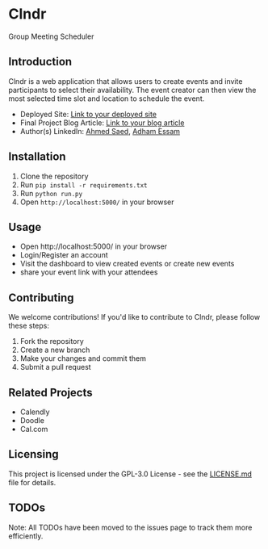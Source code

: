 # Clndr

Group Meeting Scheduler

## Introduction
Clndr is a web application that allows users to create events and invite participants to select their availability. The event creator can then view the most selected time slot and location to schedule the event.

- Deployed Site: [Link to your deployed site](insert_link_here)
- Final Project Blog Article: [Link to your blog article](insert_link_here)
- Author(s) LinkedIn: [Ahmed Saed](insert_link_here), [Adham Essam](insert_link_here)

## Installation
1. Clone the repository
2. Run `pip install -r requirements.txt`
3. Run `python run.py`
4. Open `http://localhost:5000/` in your browser

## Usage
- Open http://localhost:5000/ in your browser
- Login/Register an account
- Visit the dashboard to view created events or create new events
- share your event link with your attendees

## Contributing
We welcome contributions! If you'd like to contribute to Clndr, please follow these steps:

1. Fork the repository
2. Create a new branch
3. Make your changes and commit them
4. Submit a pull request

## Related Projects
- Calendly
- Doodle
- Cal.com

## Licensing
This project is licensed under the GPL-3.0 License - see the [LICENSE.md](https://www.gnu.org/licenses/gpl-3.0.html#license-text) file for details.

## TODOs
Note: All TODOs have been moved to the issues page to track them more efficiently.
